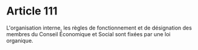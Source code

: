 # Article 111

L'organisation interne, les règles de fonctionnement et de désignation des membres du Conseil Économique et Social sont fixées par une loi organique.